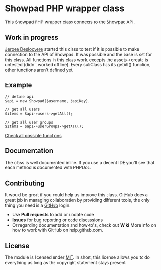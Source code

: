 # Showpad PHP wrapper class

This Showpad PHP wrapper class connects to the Showpad API.

## Work in progress

[Jeroen Desloovere](https://github.com/jeroendesloovere) started this class to test if it is possible to make connection to the API of Showpad. It was possible and the base is set for this class. All functions in this class work, excepts the assets->create is untested (didn't worked offline). Every subClass has its getAll() function, other functions aren't defined yet.

## Example

```
// define api
$api = new Showpad($username, $apiKey);

// get all users
$items = $api->users->getAll();

// get all user groups
$items = $api->userGroups->getAll();
```
[Check all possible functions](./tests/index.php)

## Documentation

The class is well documented inline. If you use a decent IDE you'll see that each method is documented with PHPDoc.

## Contributing

It would be great if you could help us improve this class. GitHub does a great job in managing collaboration by providing different tools, the only thing you need is a [GitHub](http://github.com) login.

* Use **Pull requests** to add or update code
* **Issues** for bug reporting or code discussions
* Or regarding documentation and how-to's, check out **Wiki**
More info on how to work with GitHub on help.github.com.

## License

The module is licensed under [MIT](./LICENSE.md). In short, this license allows you to do everything as long as the copyright statement stays present.